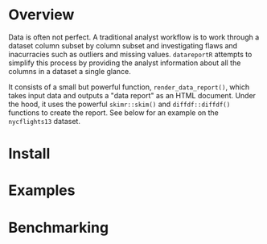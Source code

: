 # Overview

Data is often not perfect. A traditional analyst workflow is to work through a 
dataset column subset by column subset and investigating flaws and inacurracies
such as outliers and missing values. `datareportR` attempts to simplify this process by 
providing the analyst information about all the columns in a dataset a single glance. 

It consists of a small but powerful function, `render_data_report()`, which takes 
input data and outputs a "data report" as an HTML document. Under the hood, it uses the powerful
`skimr::skim()` and `diffdf::diffdf()` functions to create the report. See below for an example on the 
`nycflights13` dataset.

# Install

# Examples

# Benchmarking